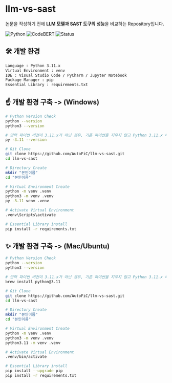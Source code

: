 # llm-vs-sast

논문을 작성하기 전에 **LLM 모델과 SAST 도구의 성능**을 비교하는 Repository입니다.

![Python](https://img.shields.io/badge/Python-3.11+-blue?logo=python) ![CodeBERT](https://img.shields.io/badge/Code-v0.2.3-green) ![Status](https://img.shields.io/badge/status-developing-orange)


## 🛠 개발 환경
```bash
Language : Python 3.11.x
Virtual Environment : venv
IDE : Visual Studio Code / PyCharm / Jupyter Notebook
Package Manager : pip
Essential Library : requirements.txt
```



## ️☝️ 개발 환경 구축 -> (Windows)
```bash
# Python Version Check
python --version
python3 --version

# 만약 파이썬 버전이 3.11.x가 아닌 경우, 기존 파이썬을 지우지 않고 Python 3.11.x 버전을 추가로 설치합니다.
py -3.11 --version
```
```bash
# Git Clone
git clone https://github.com/AutoFiC/llm-vs-sast.git
cd llm-vs-sast
```
```bash
# Directory Create
mkdir "본인이름"
cd "본인이름"
```
```bash
# Virtual Environment Create
python -m venv .venv
python3 -m venv .venv
py -3.11 venv .venv
```
```bash
# Activate Virtual Environment
.venv\Scripts\activate
```
```bash
# Essential Library install
pip install -r requirements.txt
```


## ✨ 개발 환경 구축 -> (Mac/Ubuntu)
```bash
# Python Version Check
python --version
python3 --version

# 만약 파이썬 버전이 3.11.x가 아닌 경우, 기존 파이썬을 지우지 않고 Python 3.11.x 버전을 추가로 설치합니다.
brew install python@3.11
```
```bash
# Git Clone
git clone https://github.com/AutoFiC/llm-vs-sast.git
cd llm-vs-sast
```
```bash
# Directory Create
mkdir "본인이름"
cd "본인이름"
```
```bash
# Virtual Environment Create
python -m venv .venv
python3 -m venv .venv
python3.11 -m venv .venv
```
```bash
# Activate Virtual Environment
.venv/bin/activate
```
```bash
# Essential Library install
pip install --upgrade pip
pip install -r requirements.txt
```
